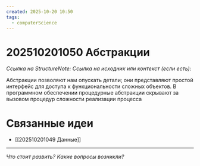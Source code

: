 ```yaml
---
created: 2025-10-20 10:50
tags:
  - computerScience
---
```

# 202510201050 Абстракции

*Ссылка на StructureNote:*
*Ссылка на исходник или контекст (если есть):* 

Абстракции позволяют нам опускать детали; они представляют простой интерфейс для доступа к функциональности сложных объектов. В программном обеспечении процедурные абстракции скрывают за вызовом процедур сложности реализации процесса

# Связанные идеи

-  [[202510201049 Данные]]
---

*Что стоит развить? Какие вопросы возникли?*
